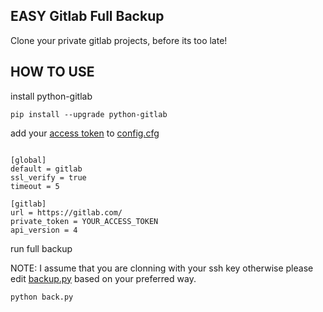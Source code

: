 ## EASY Gitlab Full Backup
Clone your private gitlab projects, before its too late!


## HOW TO USE
install python-gitlab
~~~
pip install --upgrade python-gitlab
~~~
add your [access token](https://gitlab.com/profile/personal_access_tokens) to [config.cfg](config.cfg)
~~~

[global]
default = gitlab
ssl_verify = true
timeout = 5

[gitlab]
url = https://gitlab.com/
private_token = YOUR_ACCESS_TOKEN
api_version = 4
~~~
run full backup

NOTE: I assume that you are clonning with your ssh key otherwise please edit [backup.py](backup.py) based on your preferred way.
~~~
python back.py
~~~
